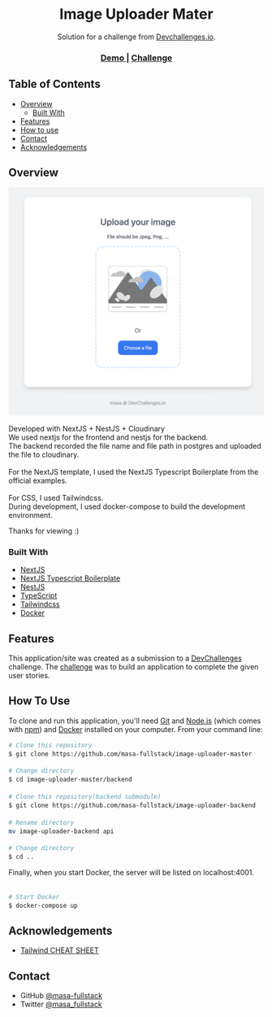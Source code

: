 <!-- Please update value in the {}  -->

<h1 align="center">Image Uploader Mater</h1>

<div align="center">
   Solution for a challenge from  <a href="http://devchallenges.io" target="_blank">Devchallenges.io</a>.
</div>

<div align="center">
  <h3>
    <a href="https://image-uploader-master-beta.vercel.app/">
      Demo
    </a>
    <span> | </span>
    <a href="https://devchallenges.io/challenges/O2iGT9yBd6xZBrOcVirx">
      Challenge
    </a>
  </h3>
</div>

<!-- TABLE OF CONTENTS -->

## Table of Contents

- [Overview](#overview)
  - [Built With](#built-with)
- [Features](#features)
- [How to use](#how-to-use)
- [Contact](#contact)
- [Acknowledgements](#acknowledgements)

<!-- OVERVIEW -->

## Overview

![screenshot](./images/demo.png)

Developed with NextJS + NestJS + Cloudinary<br/>
We used nextjs for the frontend and nestjs for the backend.<br/>
The backend recorded the file name and file path in postgres and uploaded the file to cloudinary.<br/>
<br/>
For the NextJS template, I used the NextJS Typescript Boilerplate from the official examples.<br/>
<br/>
For CSS, I used Tailwindcss.<br/>
During development, I used docker-compose to build the development environment.<br/>

Thanks for viewing :)

### Built With

<!-- This section should list any major frameworks that you built your project using. Here are a few examples.-->

- [NextJS](https://nextjs.org/)
- [NextJS Typescript Boilerplate](https://github.com/vercel/next.js/tree/master/examples/with-typescript-eslint-jest)
- [NestJS](https://nestjs.com/)
- [TypeScript](https://www.typescriptlang.org/)
- [Tailwindcss](https://tailwindcss.com/)
- [Docker](https://www.docker.com/)

## Features

<!-- List the features of your application or follow the template. Don't share the figma file here :) -->

This application/site was created as a submission to a [DevChallenges](https://devchallenges.io/challenges) challenge. The [challenge](https://devchallenges.io/challenges/3JFYedSOZqAxYuOCNmYD) was to build an application to complete the given user stories.

## How To Use

To clone and run this application, you'll need [Git](https://git-scm.com) and [Node.js](https://nodejs.org/en/download/) (which comes with [npm](http://npmjs.com)) and [Docker](https://www.docker.com/) installed on your computer. From your command line:

```bash
# Clone this repository
$ git clone https://github.com/masa-fullstack/image-uploader-master

# Change directory
$ cd image-uploader-master/backend

# Clone this repository(backend submodule)
$ git clone https://github.com/masa-fullstack/image-uploader-backend

# Rename directory
mv image-uploader-backend api

# Change directory
$ cd ..

```

Finally, when you start Docker, the server will be listed on localhost:4001.

```bash

# Start Docker
$ docker-compose up

```

## Acknowledgements

<!-- This section should list any articles or add-ons/plugins that helps you to complete the project. This is optional but it will help you in the future. For example: -->

- [Tailwind CHEAT SHEET](https://nerdcave.com/tailwind-cheat-sheet)

## Contact

- GitHub [@masa-fullstack](https://github.com/masa-fullstack)
- Twitter [@masa_fullstack](https://twitter.com/masa_fullstack)
